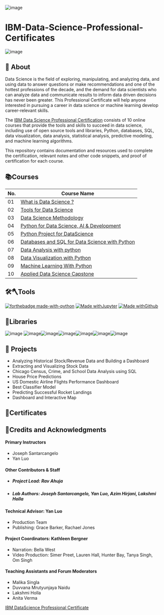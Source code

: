 ![image](https://user-images.githubusercontent.com/112087783/229612100-0c1ea480-c998-421f-971e-b593880a4cee.png)
# IBM-Data-Science-Professional-Certificates
![image](https://user-images.githubusercontent.com/112087783/229606861-8f17d418-51e8-4bd6-89c2-12c9e3d9596a.png)
<h2>📑 About</h2>

Data Science is the field of exploring, manipulating, and analyzing data, and using data to answer questions or make recommendations and one of the hottest professions of the decade, and the demand for data scientists who can analyze data and communicate results to inform data driven decisions has never been greater. This Professional Certificate will help anyone interested in pursuing a career in data science or machine learning develop career-relevant skills.

The [IBM Data Science Professional Certification](https://www.ibm.com/training/badge/data-science-professional-certificate) consists of 10 online courses that provide the tools and skills to succeed in data science, including use of open source tools and libraries, Python, databases, SQL, data visualization, data analysis, statistical analysis, predictive modeling, and machine learning algorithms. 

This repository contains documentation and resources used to complete the certification, relevant notes and other code snippets, and proof of certification for each course.

<h2>📚Courses</h2>

|No.  |Course Name                     |
|-----|--------------------------------|
|01   |[What is Data Science ?](https://github.com/DerartuDagne/IBM-Data-Science-Professional-Certificates/tree/main/01.%20What%20is%20Data%20Science%20%3F)            |
|02   |[Tools for Data Science](https://github.com/DerartuDagne/IBM-Data-Science-Professional-Certificates/tree/main/02:Tools%20for%20Data%20Science/Week_2_Open%20Source%20Tools)          |
|03   |[Data Science Methodology](https://github.com/DerartuDagne/IBM-Data-Science-Professional-Certificates/tree/main/03:Data%20Science%20Methodology)        |
|04   |[Python for Data Science, AI & Development](https://github.com/DerartuDagne/IBM-Data-Science-Professional-Certificate-2023/tree/main/04:%20Python%20for%20Data%20Science%2C%20AI%20%26%20Development)         |
|05   |[Python Project for DataScience](https://github.com/DerartuDagne/IBM-Data-Science-Professional-Certificate-2023/tree/main/05:%20Python%20Project%20for%20DataSciencee)         |
|06   |[Databases and SQL for Data Science with Python](https://github.com/DerartuDagne/IBM-Data-Science-Professional-Certificates/tree/main/06.%20Databases%20and%20SQL%20for%20Data%20Science%20with%20Python)         |
|07   |[Data Analysis with python](https://github.com/DerartuDagne/IBM-Data-Science-Professional-Certificates/tree/main/07.%20Data%20Analysis%20with%20Python/Week_1_Importing%20Dataset)        |
|08   |[Data Visualization with Python](https://github.com/DerartuDagne/IBM-Data-Science-Professional-Certificates/tree/main/08:%20Data%20Visualization%20with%20Python)         |
|09   |[Machine Learning With Python](https://github.com/DerartuDagne/IBM-Data-Science-Professional-Certificates/tree/main/09%20:%20Machine%20Learning%20With%20Python)       |
|10   |[Applied Data Science Capstone](https://github.com/DerartuDagne/IBM-Data-Science-Professional-Certificates/tree/main/10:%20Appliead%20Data%20Science%20Capstone)         |

<h2>🛠️🪓Tools</h2>

[![forthebadge made-with-python](http://ForTheBadge.com/images/badges/made-with-python.svg)](https://www.python.org/) [![Made withJupyter](https://img.shields.io/badge/Made%20with-Jupyter-orange?style=for-the-badge&logo=Jupyter)](https://jupyter.org/try) 
[![Made withGithub](https://img.shields.io/badge/Made%20with-Github-orange?style=for-the-badge&logo=Github)](https://Github.org/try) 

<h2>📖Libraries</h2>

![image](https://user-images.githubusercontent.com/112087783/229353622-1d5a21b3-4d53-44a3-aa81-6aeab85c9355.png) ![image](https://user-images.githubusercontent.com/112087783/229353753-aa7a9800-d6e4-42b4-adc0-54ce84c29fd8.png)![image](https://user-images.githubusercontent.com/112087783/229354723-7396f39c-65f4-4ad4-a78e-8d3c8d020fcb.png)![image](https://user-images.githubusercontent.com/112087783/229354831-a6b08789-13c5-45c0-aa5f-adb65202ccdf.png)![image](https://user-images.githubusercontent.com/112087783/229354431-137b84d2-1e39-4145-bbfa-43bfa2a3f595.png)![image](https://user-images.githubusercontent.com/112087783/229354640-260d196d-ee97-44c7-b94a-8cb9a0420346.png)![image](https://user-images.githubusercontent.com/112087783/229354888-66908258-c8c7-4790-9f44-be4c023fa27d.png)

<h2>📂 Projects</h2> 

- Analyzing Historical Stock/Revenue Data and Building a Dashboard
- Extracting and Visualizing Stock Data
- Chicago Census, Crime, and School Data Analysis using SQL
- House Price Predictions
- US Domestic Airline Flights Performance Dashboard
- Best Classifier Model
- Predicting Successful Rocket Landings
- Dashboard and Interactive Map

<h2>📑Certificates</h2>

<h2>👏Credits and Acknowledgments</h2>

#### Primary Instructors
- Joseph Santarcangelo
- Yan Luo
#### Other Contributors & Staff 
- ##### Project Lead: Rav Ahuja
- ##### Lab Authors: Joseph Santarcangelo, Yan Luo, Azim Hirjani, Lakshmi Holla
#### Technical Advisor: Yan Luo
- Production Team
- Publishing: Grace Barker, Rachael Jones
#### Project Coordinators: Kathleen Bergner
- Narration: Bella West
- Video Production: Simer Preet, Lauren Hall, Hunter Bay, Tanya Singh, Om Singh
#### Teaching Assistants and Forum Moderators
- Malika Singla
- Duvvana Mrutyunjaya Naidu
- Lakshmi Holla
- Anita Verma

[IBM DataScience Professional Certificate](https://www.coursera.org/professional-certificates/ibm-data-science)




